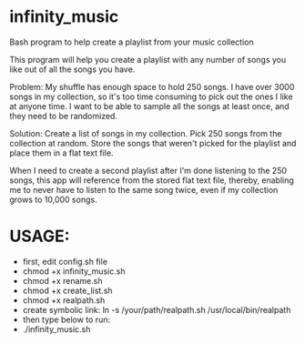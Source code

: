 # infinity_music
Bash program to help create a playlist from your music collection

This program will help you create a playlist with any number of songs you like out of all the songs you have.

Problem: My shuffle has enough space to hold 250 songs.
I have over 3000 songs in my collection, so it's too time consuming to pick out the ones I like at anyone time.
I want to be able to sample all the songs at least once, and they need to be randomized.

Solution: Create a list of songs in my collection. Pick 250 songs from the collection at random. Store the songs 
that weren't picked for the playlist and place them in a flat text file. 

When I need to create a second playlist after I'm done listening to the 250 songs, 
this app will reference from the stored flat text file, thereby, enabling me to never have to listen to the same
song twice, even if my collection grows to 10,000 songs.

# USAGE:
- first, edit config.sh file
- chmod +x infinity_music.sh
- chmod +x rename.sh
- chmod +x create_list.sh
- chmod +x realpath.sh
- create symbolic link: ln -s /your/path/realpath.sh /usr/local/bin/realpath
- then type below to run:
- ./infinity_music.sh

